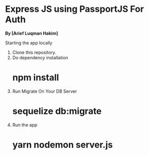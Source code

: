# Express JS using PassportJS For Auth
**By [Arief Luqman Hakim]**

Starting the app locally
1. Clone this repository.
2. Do dependency installation
   # npm install
3. Run Migrate On Your DB Server
   # sequelize db:migrate
4. Run the app
   # yarn nodemon server.js
